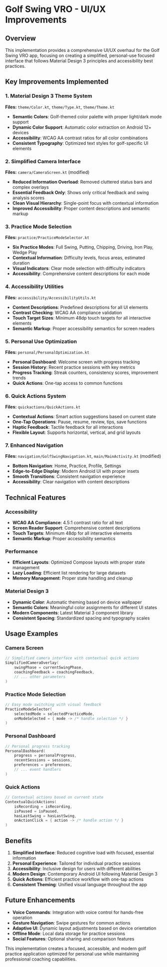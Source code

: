 # Golf Swing VRO - UI/UX Improvements

## Overview
This implementation provides a comprehensive UI/UX overhaul for the Golf Swing VRO app, focusing on creating a simplified, personal-use focused interface that follows Material Design 3 principles and accessibility best practices.

## Key Improvements Implemented

### 1. Material Design 3 Theme System
**Files:** `theme/Color.kt`, `theme/Type.kt`, `theme/Theme.kt`

- **Semantic Colors**: Golf-themed color palette with proper light/dark mode support
- **Dynamic Color Support**: Automatic color extraction on Android 12+ devices
- **Accessibility**: WCAG AA contrast ratios for all color combinations
- **Consistent Typography**: Optimized text styles for golf-specific UI elements

### 2. Simplified Camera Interface
**Files:** `camera/CameraScreen.kt` (modified)

- **Reduced Information Overload**: Removed cluttered status bars and complex overlays
- **Essential Feedback Only**: Shows only critical feedback and swing analysis scores
- **Clean Visual Hierarchy**: Single-point focus with contextual information
- **Improved Accessibility**: Proper content descriptions and semantic markup

### 3. Practice Mode Selection
**Files:** `practice/PracticeModeSelector.kt`

- **Six Practice Modes**: Full Swing, Putting, Chipping, Driving, Iron Play, Wedge Play
- **Contextual Information**: Difficulty levels, focus areas, estimated duration
- **Visual Indicators**: Clear mode selection with difficulty indicators
- **Accessibility**: Comprehensive content descriptions for each mode

### 4. Accessibility Utilities
**Files:** `accessibility/AccessibilityUtils.kt`

- **Content Descriptions**: Predefined descriptions for all UI elements
- **Contrast Checking**: WCAG AA compliance validation
- **Touch Target Sizes**: Minimum 48dp touch targets for all interactive elements
- **Semantic Markup**: Proper accessibility semantics for screen readers

### 5. Personal Use Optimization
**Files:** `personal/PersonalOptimization.kt`

- **Personal Dashboard**: Welcome screen with progress tracking
- **Session History**: Recent practice sessions with key metrics
- **Progress Tracking**: Streak counters, consistency scores, improvement trends
- **Quick Actions**: One-tap access to common functions

### 6. Quick Actions System
**Files:** `quickactions/QuickActions.kt`

- **Contextual Actions**: Smart action suggestions based on current state
- **One-Tap Operations**: Pause, resume, review, tips, save functions
- **Haptic Feedback**: Tactile feedback for all interactions
- **Flexible Layout**: Supports horizontal, vertical, and grid layouts

### 7. Enhanced Navigation
**Files:** `navigation/GolfSwingNavigation.kt`, `main/MainActivity.kt` (modified)

- **Bottom Navigation**: Home, Practice, Profile, Settings
- **Edge-to-Edge Display**: Modern Android UI with proper insets
- **Smooth Transitions**: Consistent navigation experience
- **Accessibility**: Clear navigation with content descriptions

## Technical Features

### Accessibility
- **WCAG AA Compliance**: 4.5:1 contrast ratio for all text
- **Screen Reader Support**: Comprehensive content descriptions
- **Touch Targets**: Minimum 48dp for all interactive elements
- **Semantic Markup**: Proper accessibility semantics

### Performance
- **Efficient Layouts**: Optimized Compose layouts with proper state management
- **Lazy Loading**: Efficient list rendering for large datasets
- **Memory Management**: Proper state handling and cleanup

### Material Design 3
- **Dynamic Color**: Automatic theming based on device wallpaper
- **Semantic Colors**: Meaningful color assignments for different UI states
- **Modern Components**: Latest Material 3 component library
- **Consistent Spacing**: Standardized spacing and typography scales

## Usage Examples

### Camera Screen
```kotlin
// Simplified camera interface with contextual quick actions
SimplifiedCameraOverlay(
    swingPhase = currentSwingPhase,
    coachingFeedback = coachingFeedback,
    // ... other parameters
)
```

### Practice Mode Selection
```kotlin
// Easy mode switching with visual feedback
PracticeModeSelector(
    selectedMode = selectedPracticeMode,
    onModeSelected = { mode -> /* handle selection */ }
)
```

### Personal Dashboard
```kotlin
// Personal progress tracking
PersonalDashboard(
    progress = personalProgress,
    recentSessions = sessions,
    preferences = preferences,
    // ... event handlers
)
```

### Quick Actions
```kotlin
// Contextual actions based on current state
ContextualQuickActions(
    isRecording = isRecording,
    isPaused = isPaused,
    hasLastSwing = hasLastSwing,
    onActionClick = { action -> /* handle action */ }
)
```

## Benefits

1. **Simplified Interface**: Reduced cognitive load with focused, essential information
2. **Personal Experience**: Tailored for individual practice sessions
3. **Accessibility**: Inclusive design for users with different abilities
4. **Modern Design**: Contemporary Android UI following Material Design 3
5. **Quick Actions**: Efficient practice workflow with one-tap actions
6. **Consistent Theming**: Unified visual language throughout the app

## Future Enhancements

- **Voice Commands**: Integration with voice control for hands-free operation
- **Gesture Navigation**: Swipe gestures for common actions
- **Adaptive UI**: Dynamic layout adjustments based on device orientation
- **Offline Mode**: Local data storage for practice sessions
- **Social Features**: Optional sharing and comparison features

This implementation creates a focused, accessible, and modern golf practice application optimized for personal use while maintaining professional coaching capabilities.